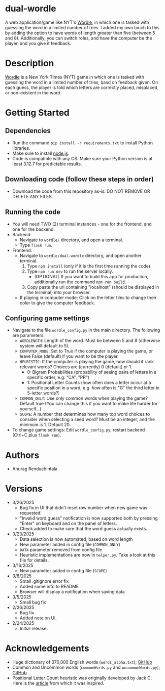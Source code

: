 # dual-wordle
A web application/game like NYT's [Wordle](https://www.nytimes.com/games/wordle/index.html), in which one is tasked with guessing the word in a limited number of tries. I added my own touch to this by adding the option to have words of length greater than five (between 5 and 8). Additionally, you can switch roles, and have the computer be the player, and you give it feedback.

# Description
[Wordle](https://www.nytimes.com/games/wordle/index.html) is a New York Times (NYT) game in which one is tasked with guessing the word in a limited number of tries, basd on feedback given. On each guess, the player is told which letters are correctly placed, misplaced, or non-existent in the word. 

# Getting Started

## Dependencies
* Run the command `pip install -r requirements.txt` to install Python libraries.
* Make sure to install [node.js](https://nodejs.org/en/download/current).
* Code is compatible with any OS. Make sure your Python version is at least 3.12.7 for predictable results.

## Downloading code (follow these steps in order)
* Download the code from this repository as-is. DO NOT REMOVE OR DELETE ANY FILES. 

## Running the code
* You will need TWO (2) terminal instances - one for the frontend, and one for the backend.
* Backend:
    * Navigate to `wordle/` directory, and open a terminal.
    * Type `flask run`.
* Frontend:
    * Navigate to `wordle/dual-wordle` directory, and open another terminal.
        1. Type `npm install` (only if it is the first time running the code).
        2. Type `npm run dev` to run the server locally. 
            * (OPTIONAL) If you want to build this app for production, additionally run the command `npm run build`.
        3. Copy paste the url containing "localhost" (should be displayed in the terminal) into
           your browser. 
    * If playing in computer mode: Click on the letter tiles to change their color to give the computer feedback.

## Configuring game settings
* Navigate to the file `wordle_config.py` in the main directory. The following are parameters:
    - `WORDLENGTH`: Length of the word. Must be between 5 and 8 (otherwise system will default to 5).
    - `COMPUTER_MODE`: Set to True if the computer is playing the game, or leave False (default) if you want to be the player.
    - `HEURISTIC`: If the computer is playing the game, how should it rank relevant words? Choices are (currently) 0 (default) or 1.
        - 0: Bigram Probabilities (probability of seeing pairs of letters in a specific order, e.g. "CA", "PR")
        - 1: Positional Letter Counts (how often does a letter occur at a specific position in a word, e.g. how often
             is "G" the third letter in 5-letter words?)
    - `COMMON_ONLY`: Use only common words when playing the game? Default true 
                     (You can change this if you want to make life harder for yourself...)
    - `SCOPE`: A number that determines how many top word choices to consider when selecting a seed word? 
               Must be an integer, and the minimum is 1. Default 20.
* To change game settings: Edit `wordle_config.py`, restart backend (Ctrl+C plus `flask run`).

# Authors
* Anurag Renduchintala.

# Versions
* 3/26/2025
    * Bug fix in UI that didn't reset row number when new game was requested.
    * "Invalid word guess" notification is now supported both by pressing "Enter" on keyboard and on the panel of letters.
    * Check added to make sure that the word guess actually exists.
* 3/23/2025
    * Data selection is now automated, based on word length
    * New parameter added in config file (`COMMON_ONLY`)
    * `DATA` parameter removed from config file
    * Heuristic implementations are now in `helper.py`. Take a look at this file for details.
* 3/16/2025
    * New parameter added in config file (`SCOPE`)
* 3/8/2025
    * Small .gitignore error fix
    * Added some info to README
    * Browser will display a notification when saving data
* 3/5/2025
    * Small bug fix
* 2/26/2025
    * Bug fix
    * Added note on UI.
* 2/24/2025
    * Initial release.

# Acknowledgements
* Huge dictionary of 370,000 English words (`words_alpha.txt`); [GitHub](https://github.com/dwyl/english-words/tree/master)
* Common and Uncommon words (`commonWords.py` and `uncommonWords.py`); [GitHub](https://github.com/skedwards88/word_lists/tree/main)
* Positional Letter Count heuristic was originally developed by Jack C. 
  Here is the [article](https://medium.com/codex/building-a-wordle-solver-with-python-77e3c2388d63) from which it was inspired.
